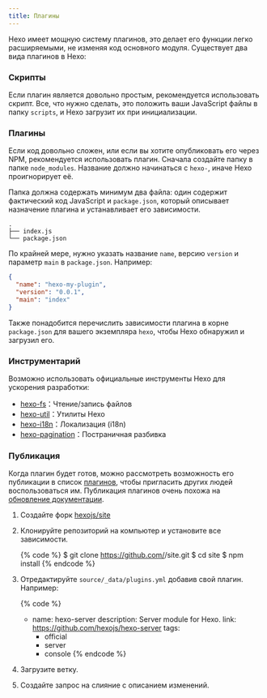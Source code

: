 ```yaml
---
title: Плагины
---
```

Hexo имеет мощную систему плагинов, это делает его функции легко расширяемыми, не изменяя код основного модуля. Существует два вида плагинов в Hexo:

### Скрипты

Если плагин является довольно простым, рекомендуется использовать скрипт. Все, что нужно сделать, это положить ваши JavaScript файлы в папку `scripts`, и Hexo загрузит их при инициализации.

### Плагины

Если код довольно сложен, или если вы хотите опубликовать его через NPM, рекомендуется использовать плагин. Сначала создайте папку в папке `node_modules`. Название должно начинаться с `hexo-`, иначе Hexo проигнорирует её.

Папка должна содержать минимум два файла: один содержит фактический код JavaScript и `package.json`, который описывает назначение плагина и устанавливает его зависимости.

``` plain
.
├── index.js
└── package.json
```

По крайней мере, нужно указать название `name`, версию `version` и параметр `main` в  `package.json`. Например:

``` json package.json
{
  "name": "hexo-my-plugin",
  "version": "0.0.1",
  "main": "index"
}
```

Также понадобится перечислить зависимости плагина в корне `package.json` для вашего экземпляра `hexo`, чтобы Hexo обнаружил и загрузил его.

### Инструментарий

Возможно использовать официальные инструменты Hexo для ускорения разработки:

- [hexo-fs]：Чтение/запись файлов
- [hexo-util]：Утилиты Hexo
- [hexo-i18n]：Локализация (i18n)
- [hexo-pagination]：Постраничная разбивка

### Публикация

Когда плагин будет готов, можно рассмотреть возможность его публикации в список [плагинов](/plugins), чтобы пригласить других людей воспользоваться им. Публикация плагинов очень похожа на [обновление документации](contributing.html#Обновление-документации).

1. Создайте форк [hexojs/site]
2. Клонируйте репозиторий на компьютер и установите все зависимости.

    {% code %}
    $ git clone https://github.com/<username>/site.git
    $ cd site
    $ npm install
    {% endcode %}

3. Отредактируйте `source/_data/plugins.yml` добавив свой плагин. Например:

    {% code %}
    - name: hexo-server
      description: Server module for Hexo.
      link: https://github.com/hexojs/hexo-server
      tags:
        - official
        - server
        - console
    {% endcode %}

4. Загрузите ветку.
5. Создайте запрос на слияние с описанием изменений.

[hexo-fs]: https://github.com/hexojs/hexo-fs
[hexo-util]: https://github.com/hexojs/hexo-util
[hexo-i18n]: https://github.com/hexojs/hexo-i18n
[hexo-pagination]: https://github.com/hexojs/hexo-pagination
[hexojs/site]: https://github.com/hexojs/site
